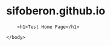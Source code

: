 # sifoberon.github.io

<!DOCTYPE html>
<html>
    <body>

        <h1>Test Home Page</h1>
        
    </body>
</html>